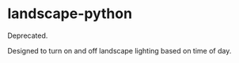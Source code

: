 # landscape-python

Deprecated. 

Designed to turn on and off landscape lighting based on time of day.
